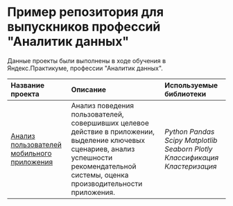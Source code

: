 # Пример репозитория для выпускников профессий "Аналитик данных"

Данные проекты были выполнены в ходе обучения в Яндекс.Практикуме, профессии "Аналитик данных".

| Название проекта | Описание | Используемые библиотеки | 
| :---------------------- | :---------------------- | :---------------------- |
| [Анализ пользователей мобильного приложения](big_cities_music)| Анализ поведения пользователей, совершивших целевое действие в приложении, выделение ключевых сценариев, анализ успешности рекомендательной системы, оценка производительности приложения.| *Python* *Pandas* *Scipy* *Matplotlib* *Seaborn* *Plotly* *Классификация* <br> *Кластеризация*|
